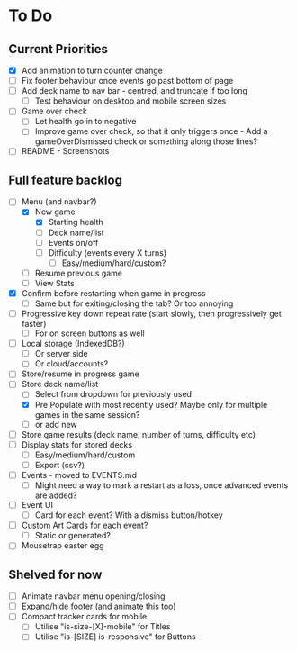 # To Do

## Current Priorities

- [x] Add animation to turn counter change
- [ ] Fix footer behaviour once events go past bottom of page
- [ ] Add deck name to nav bar - centred, and truncate if too long
    - [ ] Test behaviour on desktop and mobile screen sizes
- [ ] Game over check
    - [ ] Let health go in to negative
    - [ ] Improve game over check, so that it only triggers once - Add a gameOverDismissed check or something along those lines? 
- [ ] README - Screenshots

## Full feature backlog

- [ ] Menu (and navbar?)
    - [x] New game
        - [x] Starting health
        - [ ] Deck name/list
        - [ ] Events on/off
        - [ ] Difficulty (events every X turns)
            - [ ] Easy/medium/hard/custom?
    - [ ] Resume previous game
    - [ ] View Stats
- [x] Confirm before restarting when game in progress
    - [ ] Same but for exiting/closing the tab? Or too annoying
- [ ] Progressive key down repeat rate (start slowly, then progressively get faster)
    - [ ] For on screen buttons as well
- [ ] Local storage (IndexedDB?)
    - [ ] Or server side
    - [ ] Or cloud/accounts?
- [ ] Store/resume in progress game
- [ ] Store deck name/list
    - [ ] Select from dropdown for previously used
    - [x] Pre Populate with most recently used? Maybe only for multiple games in the same session?
    - [ ] or add new
- [ ] Store game results (deck name, number of turns, difficulty etc)
- [ ] Display stats for stored decks
    - [ ] Easy/medium/hard/custom
    - [ ] Export (csv?)
- [ ] Events - moved to EVENTS.md
    - [ ] Might need a way to mark a restart as a loss, once advanced events are added?
- [ ] Event UI
    - [ ] Card for each event? With a dismiss button/hotkey
- [ ] Custom Art Cards for each event?
    - [ ] Static or generated?
- [ ] Mousetrap easter egg

## Shelved for now

- [ ] Animate navbar menu opening/closing
- [ ] Expand/hide footer (and animate this too)
- [ ] Compact tracker cards for mobile
    - [ ] Utilise "is-size-[X]-mobile" for Titles
    - [ ] Utilise "is-[SIZE] is-responsive" for Buttons